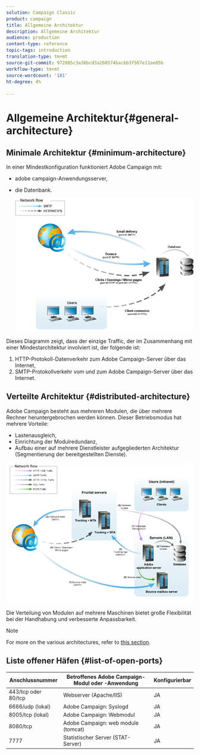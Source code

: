 ```yaml
---
solution: Campaign Classic
product: campaign
title: Allgemeine Architektur
description: Allgemeine Architektur
audience: production
content-type: reference
topic-tags: introduction
translation-type: tm+mt
source-git-commit: 972885c3a38bcd3a260574bacbb3f507e11ae05b
workflow-type: tm+mt
source-wordcount: '181'
ht-degree: 4%

---
```



# Allgemeine Architektur{#general-architecture}

## Minimale Architektur {#minimum-architecture}

In einer Mindestkonfiguration funktioniert Adobe Campaign mit:

* adobe campaign-Anwendungsserver,
* die Datenbank.

   ![](assets/formation_exploitation.png)

Dieses Diagramm zeigt, dass der einzige Traffic, der im Zusammenhang mit einer Mindestarchitektur involviert ist, der folgende ist:

1. HTTP-Protokoll-Datenverkehr zum Adobe Campaign-Server über das Internet,
1. SMTP-Protokollverkehr vom und zum Adobe Campaign-Server über das Internet.

## Verteilte Architektur {#distributed-architecture}

Adobe Campaign besteht aus mehreren Modulen, die über mehrere Rechner heruntergebrochen werden können. Dieser Betriebsmodus hat mehrere Vorteile:

* Lastenausgleich,
* Einrichtung der Modulredundanz,
* Aufbau einer auf mehrere Dienstleister aufgegliederten Architektur (Segmentierung der bereitgestellten Dienste).

![](assets/architecturerepartie.png)

Die Verteilung von Modulen auf mehrere Maschinen bietet große Flexibilität bei der Handhabung und verbesserte Anpassbarkeit.

>[!NOTE]
>
>For more on the various architectures, refer to [this section](../../installation/using/general-architecture.md).

## Liste offener Häfen {#list-of-open-ports}

| Anschlussnummer | Betroffenes Adobe Campaign-Modul oder -Anwendung | Konfigurierbar |
|---|---|---|
| 443/tcp oder 80/tcp | Webserver (Apache/IIS) | JA |
| 6666/udp (lokal) | Adobe Campaign: Syslogd | JA |
| 8005/tcp (lokal) | Adobe Campaign: Webmodul | JA |
| 8080/tcp | Adobe Campaign: web module (tomcat) | JA |
| 7777 | Statistischer Server (STAT-Server) | JA |


